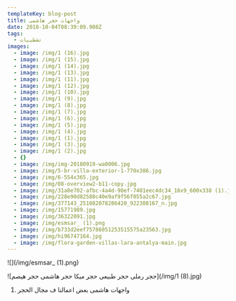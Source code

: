 ```yaml
---
templateKey: blog-post
title: واجهات حجر هاشمى
date: 2018-10-04T08:39:09.908Z
tags:
  - تشطيبات
images:
  - image: /img/1 (16).jpg
  - image: /img/1 (15).jpg
  - image: /img/1 (14).jpg
  - image: /img/1 (13).jpg
  - image: /img/1 (11).jpg
  - image: /img/1 (12).jpg
  - image: /img/1 (10).jpg
  - image: /img/1 (9).jpg
  - image: /img/1 (8).jpg
  - image: /img/1 (7).jpg
  - image: /img/1 (6).jpg
  - image: /img/1 (5).jpg
  - image: /img/1 (4).jpg
  - image: /img/1 (1).jpg
  - image: /img/1 (3).jpg
  - image: /img/1 (2).jpg
  - {}
  - image: /img/img-20180919-wa0006.jpg
  - image: /img/5-br-villa-exterior-1-770x386.jpg
  - image: /img/6-554x365.jpg
  - image: /img/08-overview2-b11-copy.jpg
  - image: /img/31a8e702-afbc-4a4d-90ef-7401eec4dc34_16x9_600x338 (1).jpg
  - image: /img/228e90d82580c40e9af9f56f055a2c67.jpg
  - image: /img/377143_251082078286420_922308167_n.jpg
  - image: /img/15771989.jpg
  - image: /img/36322091.jpg
  - image: /img/esmsar_ (1).png
  - image: /img/b733d2eef75786051253515575a23563.jpg
  - image: /img/hi96747164.jpg
  - image: /img/flora-garden-villas-lara-antalya-main.jpg
---
```

![](/img/esmsar_ (1).png)

!\[حجر رملى  حجر طبيعى  حجر ميكا حجر هاشمى  حجر هيصم](/img/1 (8).jpg)

1. واجهات هاشمى  بعض اعمالنا ف مجال الحجر
